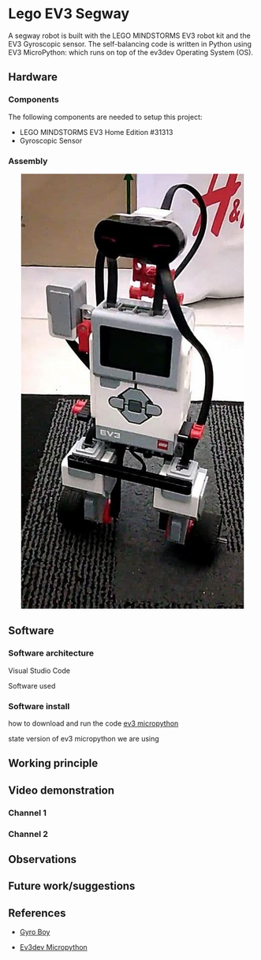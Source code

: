 # Lego EV3 Segway
A segway robot is built with the LEGO MINDSTORMS EV3 robot kit and the EV3 Gyroscopic sensor. The self-balancing code is written in Python using EV3 MicroPython: which runs on top of the ev3dev Operating System (OS).

## Hardware

### Components

The following components are needed to setup this project:

- LEGO MINDSTORMS EV3 Home Edition #31313
- Gyroscopic Sensor 

### Assembly


<p align="center">
  <img src=images/ev3_segway.jpg>
</p>

## Software

### Software architecture

Visual Studio Code

Software used

### Software install
how to download and run the code [ev3 micropython](https://pybricks.com/ev3-micropython/startinstall.html)

state version of ev3 micropython we are using

## Working principle

## Video demonstration

### Channel 1

### Channel 2

## Observations


## Future work/suggestions

## References
- [Gyro Boy](https://pybricks.github.io/ev3-micropython/examples/gyro_boy.html)

- [Ev3dev Micropython](https://www.ev3dev.org/news/2019/04/13/ev3-micropython/)

